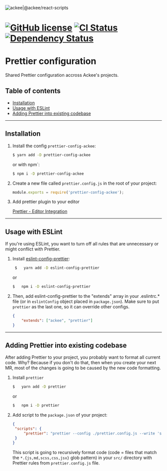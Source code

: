 ![ackee|@ackee/react-scripts](https://img.ack.ee/ackee/image/github/js)

# [![GitHub license](https://img.shields.io/badge/license-MIT-blue.svg)](https://github.com/AckeeCZ/prettier-config-ackee/blob/master/LICENSE) [![CI Status](https://img.shields.io/travis/com/AckeeCZ/prettier-config-ackee.svg?style=flat)](https://travis-ci.com/AckeeCZ/prettier-config-ackee) [![Dependency Status](https://img.shields.io/david/AckeeCZ/prettier-config-ackee.svg?style=flat-square)](https://david-dm.org/AckeeCZ/prettier-config-ackee)

# Prettier configuration

Shared Prettier configuration accross Ackee's projects.

## Table of contents

- [Installation](#installation)
- [Usage with ESLint](#usage-with-eslint)
- [Adding Prettier into existing codebase](#adding-prettier-into-existing-codebase)

---

## <a name="installation"></a>Installation

1.  Install the config `prettier-config-ackee`:

    ```bash
    $ yarn add -D prettier-config-ackee
    ```

    or with npm`:

    ```bash
    $ npm i -D prettier-config-ackee
    ```

2.  Create a new file called `prettier.config.js` in the root of your project:

    ```js
    module.exports = require('prettier-config-ackee');
    ```

3.  Add prettier plugin to your editor

    [Prettier - Editor Integration](https://prettier.io/docs/en/editors.html)

---

## <a name="usage-with-eslint"></a>Usage with ESLint

If you're using ESLint, you want to turn off all rules that are unnecessary or might conflict with Prettier.

1.  Install [eslint-config-prettier](https://github.com/prettier/eslint-config-prettier):

    ```bash
     $   yarn add -D eslint-config-prettier
    ```

    or

    ```bash
    $   npm i -D eslint-config-prettier
    ```

2.  Then, add eslint-config-prettier to the "extends" array in your .eslintrc.\* file (or in `eslintConfig` object placed in `package.json`). Make sure to put `prettier` as the last one, so it can override other configs.

    ```json
    {
    	"extends": ["ackee", "prettier"]
    }
    ```

---

## <a name="adding-prettier-into-existing-codebase"></a>Adding Prettier into existing codebase

After adding Prettier to your project, you probably want to format all current code. Why? Because if you don't do that, then when you create your next MR, most of the changes is going to be caused by the new code formatting.

1. Install `prettier`
   ```bash
   $   yarn add -D prettier
   ```
   or
   ```bash
   $   npm i -D prettier
   ```
2. Add script to the `package.json` of your project:
   ```json
   {
   	"scripts": {
   		"prettier": "prettier --config ./prettier.config.js --write 'src/**/*.{js,md,scss,css,jsx}'"
   	}
   }
   ```
   This script is going to recursively format code (code = files that match the `*.{js,md,scss,css,jsx}` glob pattern) in your `src/` directory with Prettier rules from `prettier.config.js` file.
